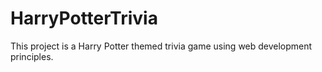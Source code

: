 # HarryPotterTrivia

This project is a Harry Potter themed trivia game using web development principles.
